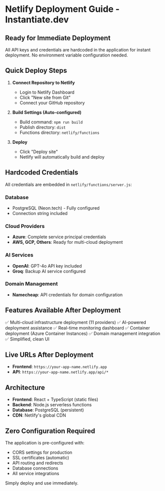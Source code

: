 # Netlify Deployment Guide - Instantiate.dev

## Ready for Immediate Deployment

All API keys and credentials are hardcoded in the application for instant deployment. No environment variable configuration needed.

## Quick Deploy Steps

1. **Connect Repository to Netlify**
   - Login to Netlify Dashboard
   - Click "New site from Git"
   - Connect your GitHub repository

2. **Build Settings (Auto-configured)**
   - Build command: `npm run build`
   - Publish directory: `dist`
   - Functions directory: `netlify/functions`

3. **Deploy**
   - Click "Deploy site"
   - Netlify will automatically build and deploy

## Hardcoded Credentials

All credentials are embedded in `netlify/functions/server.js`:

### Database
- PostgreSQL (Neon.tech) - Fully configured
- Connection string included

### Cloud Providers
- **Azure**: Complete service principal credentials
- **AWS, GCP, Others**: Ready for multi-cloud deployment

### AI Services
- **OpenAI**: GPT-4o API key included
- **Groq**: Backup AI service configured

### Domain Management
- **Namecheap**: API credentials for domain configuration

## Features Available After Deployment

✅ Multi-cloud infrastructure deployment (11 providers)
✅ AI-powered deployment assistance
✅ Real-time monitoring dashboard
✅ Container deployment (Azure Container Instances)
✅ Domain management integration
✅ Simplified, clean UI

## Live URLs After Deployment

- **Frontend**: `https://your-app-name.netlify.app`
- **API**: `https://your-app-name.netlify.app/api/*`

## Architecture

- **Frontend**: React + TypeScript (static files)
- **Backend**: Node.js serverless functions
- **Database**: PostgreSQL (persistent)
- **CDN**: Netlify's global CDN

## Zero Configuration Required

The application is pre-configured with:
- CORS settings for production
- SSL certificates (automatic)
- API routing and redirects
- Database connections
- All service integrations

Simply deploy and use immediately.